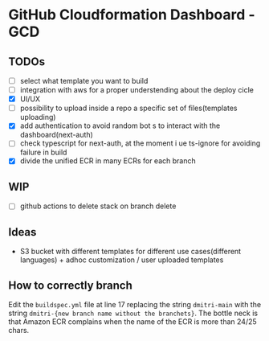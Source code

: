 # GitHub Cloudformation Dashboard - GCD

## TODOs
- [ ] select what template you want to build
- [ ] integration with aws for a proper understending about the deploy cicle
- [x] UI/UX
- [ ] possibility to upload inside a repo a specific set of files(templates uploading)
- [x] add authentication to avoid random bot s to interact with the dashboard(next-auth)
- [ ] check typescript for next-auth, at the moment i ue ts-ignore for avoiding failure in build
- [x] divide the unified ECR in many ECRs for each branch

## WIP
- [ ] github actions to delete stack on branch delete


## Ideas
- S3 bucket with different templates for different use cases(different languages) + adhoc customization / user uploaded templates

## How to correctly branch
Edit the `buildspec.yml` file at line 17 replacing the string `dmitri-main` with the string `dmitri-{new branch name without the branchets}`.
The bottle neck is that Amazon ECR complains when the name of the ECR is more than 24/25 chars.
